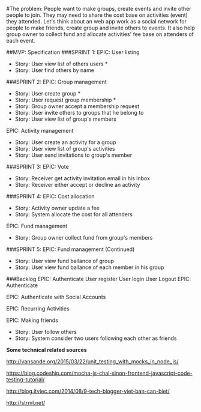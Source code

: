 #The problem:
People want to make groups, create events and invite other people to join.
They may need to share the cost base on activities (event) they attended.
Let's think about an web app work as a social network for people to make friends, create group and invite others to events. It also help group owner to collect fund and allocate activities' fee base on attenders of each event.

##MVP: Specification
###SPRINT 1: 
EPIC: User listing
* Story: User view list of others users *
* Story: User find others by name

###SPRINT 2:
EPIC: Group management
* Story: User create group *
* Story: User request group membership *
* Story: Group owner accept a membership request
* Story: User invite others to groups that he belong to
* Story: User view list of group's members

EPIC: Activity management
* Story: User create an activity for a group
* Story: User view list of group's activities
* Story: User send invitations to group's member

###SPRINT 3:
EPIC: Vote
* Story: Receiver get activity invitation email in his inbox
* Story: Receiver either accept or decline an activity

###SPRINT 4:
EPIC: Cost allocation
* Story: Activity owner update a fee
* Story: System allocate the cost for all attenders

EPIC: Fund management
* Story: Group owner collect fund from group's members

###SPRINT 5:
EPIC: Fund management (Continued)
* Story: User view fund ballance of group
* Story: User view fund ballance of each member in his group

###Backlog
EPIC: Authenticate
User register
User login
User Logout
EPIC: Authenticate 

EPIC: Authenticate with Social Accounts

EPIC: Recurring Activities

EPIC: Making friends
* Story: User follow others
* Story: System consider two users following each other as friends

**Some technical related sources**

http://vansande.org/2015/03/22/unit_testing_with_mocks_in_node_js/

https://blog.codeship.com/mocha-js-chai-sinon-frontend-javascript-code-testing-tutorial/

http://blog.itviec.com/2014/08/9-tech-blogger-viet-ban-can-biet/

http://strml.net/
